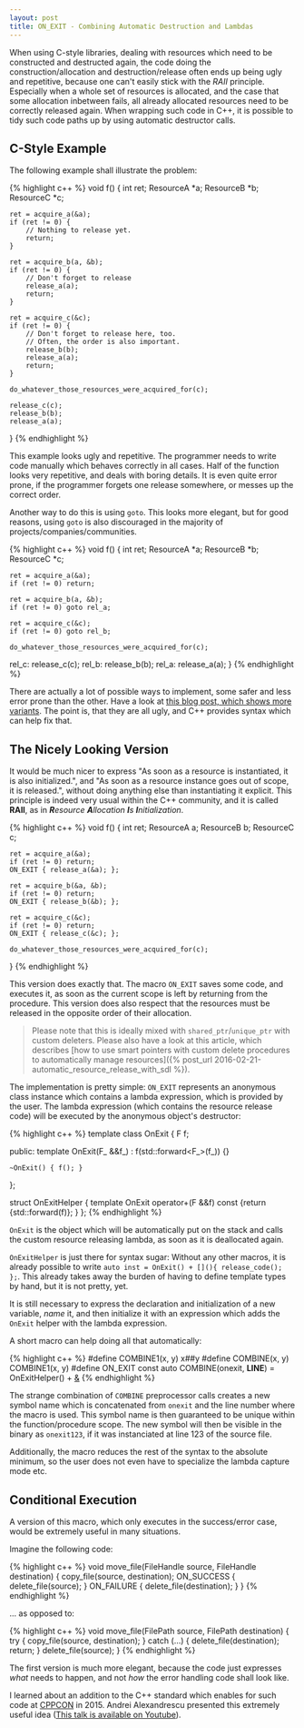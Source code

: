 ```yaml
---
layout: post
title: ON_EXIT - Combining Automatic Destruction and Lambdas
---
```


When using C-style libraries, dealing with resources which need to be constructed and destructed again, the code doing the construction/allocation and destruction/release often ends up being ugly and repetitive, because one can't easily stick with the *RAII* principle.
Especially when a whole set of resources is allocated, and the case that some allocation inbetween fails, all already allocated resources need to be correctly released again.
When wrapping such code in C++, it is possible to tidy such code paths up by using automatic destructor calls.

## C-Style Example

The following example shall illustrate the problem:

{% highlight c++ %}
void f()
{
    int ret;
    ResourceA *a;
    ResourceB *b;
    ResourceC *c;

    ret = acquire_a(&a);
    if (ret != 0) {
        // Nothing to release yet.
        return;
    }

    ret = acquire_b(a, &b);
    if (ret != 0) {
        // Don't forget to release
        release_a(a);
        return;
    }

    ret = acquire_c(&c);
    if (ret != 0) {
        // Don't forget to release here, too.
        // Often, the order is also important.
        release_b(b);
        release_a(a);
        return;
    }

    do_whatever_those_resources_were_acquired_for(c);

    release_c(c);
    release_b(b);
    release_a(a);
}
{% endhighlight %}

This example looks ugly and repetitive.
The programmer needs to write code manually which behaves correctly in all cases.
Half of the function looks very repetitive, and deals with boring details.
It is even quite error prone, if the programmer forgets one release somewhere, or messes up the correct order.

Another way to do this is using `goto`.
This looks more elegant, but for good reasons, using `goto` is also discouraged in the majority of projects/companies/communities.

{% highlight c++ %}
void f()
{
    int ret;
    ResourceA *a;
    ResourceB *b;
    ResourceC *c;

    ret = acquire_a(&a);
    if (ret != 0) return;

    ret = acquire_b(a, &b);
    if (ret != 0) goto rel_a;

    ret = acquire_c(&c);
    if (ret != 0) goto rel_b;

    do_whatever_those_resources_were_acquired_for(c);

rel_c:
    release_c(c);
rel_b:
    release_b(b);
rel_a:
    release_a(a);
}
{% endhighlight %}

There are actually a lot of possible ways to implement, some safer and less error prone than the other.
Have a look at [this blog post, which shows more variants](http://codedgers.com/blog/2009/apr/8/3/).
The point is, that they are all ugly, and C++ provides syntax which can help fix that.

## The Nicely Looking Version

It would be much nicer to express "As soon as a resource is instantiated, it is also initialized.", and "As soon as a resource instance goes out of scope, it is released.", without doing anything else than instantiating it explicit.
This principle is indeed very usual within the C++ community, and it is called **RAII**, as in ***R**esource **A**llocation **I**s **I**nitialization*.

{% highlight c++ %}
void f()
{
    int ret;
    ResourceA a;
    ResourceB b;
    ResourceC c;

    ret = acquire_a(&a);
    if (ret != 0) return;
    ON_EXIT { release_a(&a); };

    ret = acquire_b(&a, &b);
    if (ret != 0) return;
    ON_EXIT { release_b(&b); };

    ret = acquire_c(&c);
    if (ret != 0) return;
    ON_EXIT { release_c(&c); };

    do_whatever_those_resources_were_acquired_for(c);
}
{% endhighlight %}

This version does exactly that.
The macro `ON_EXIT` saves some code, and executes it, as soon as the current scope is left by returning from the procedure.
This version does also respect that the resources must be released in the opposite order of their allocation.

> Please note that this is ideally mixed with `shared_ptr`/`unique_ptr` with custom deleters. Please also have a look at this article, which describes [how to use smart pointers with custom delete procedures to automatically manage resources]({% post_url 2016-02-21-automatic_resource_release_with_sdl %}).

The implementation is pretty simple:
`ON_EXIT` represents an anonymous class instance which contains a lambda expression, which is provided by the user.
The lambda expression (which contains the resource release code) will be executed by the anonymous object's destructor:

{% highlight c++ %}
template <class F>
class OnExit
{
    F f;

public:
    template <typename F_>
    OnExit(F_ &&f_) : f(std::forward<F_>(f_)) {}

    ~OnExit() { f(); }
};

struct OnExitHelper
{
    template <class F>
    OnExit<F> operator+(F &&f) const {return {std::forward<F>(f)}; }
};
{% endhighlight %}

`OnExit` is the object which will be automatically put on the stack and calls the custom resource releasing lambda, as soon as it is deallocated again.

`OnExitHelper` is just there for syntax sugar:
Without any other macros, it is already possible to write `auto inst = OnExit() + [](){ release_code(); };`.
This already takes away the burden of having to define template types by hand, but it is not pretty, yet.

It is still necessary to express the declaration and initialization of a new variable, *name* it, and then initialize it with an expression which adds the `OnExit` helper with the lambda expression.

A short macro can help doing all that automatically:

{% highlight c++ %}
#define COMBINE1(x, y) x##y
#define COMBINE(x, y) COMBINE1(x, y)
#define ON_EXIT const auto COMBINE(onexit, __LINE__) = OnExitHelper() + [&]()
{% endhighlight %}

The strange combination of `COMBINE` preprocessor calls creates a new symbol name which is concatenated from `onexit` and the line number where the macro is used.
This symbol name is then guaranteed to be unique within the function/procedure scope.
The new symbol will then be visible in the binary as `onexit123`, if it was instanciated at line 123 of the source file.

Additionally, the macro reduces the rest of the syntax to the absolute minimum, so the user does not even have to specialize the lambda capture mode etc.

## Conditional Execution 

A version of this macro, which only executes in the success/error case, would be extremely useful in many situations.

Imagine the following code:

{% highlight c++ %}
void move_file(FileHandle source, FileHandle destination)
{
    copy_file(source, destination);
    ON_SUCCESS { delete_file(source); }
    ON_FAILURE { delete_file(destination); }
}
{% endhighlight %}

... as opposed to:

{% highlight c++ %}
void move_file(FilePath source, FilePath destination)
{
    try {
        copy_file(source, destination);
    } catch (...) {
        delete_file(destination);
        return;
    }
    delete_file(source);
}
{% endhighlight %}

The first version is much more elegant, because the code just expresses *what* needs to happen, and not *how* the error handling code shall look like.

I learned about an addition to the C++ standard which enables for such code at [CPPCON](http://cppcon.org) in 2015.
Andrei Alexandrescu presented this extremely useful idea ([This talk is available on Youtube](https://youtu.be/WjTrfoiB0MQ)).


